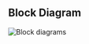 ## Block Diagram
![Block diagrams](https://user-images.githubusercontent.com/101305374/164440956-9dc587f6-1d21-4ebf-a4f4-904d96e53a80.png)

